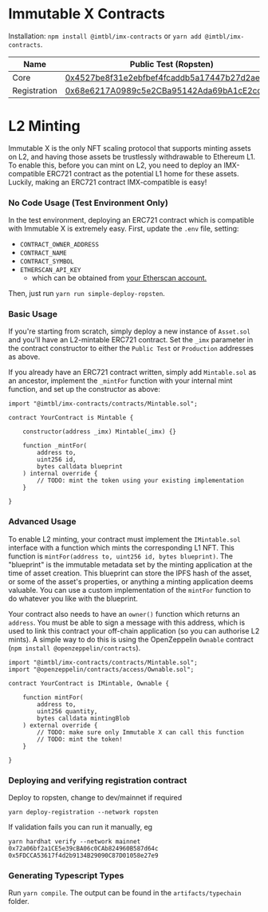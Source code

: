 # Immutable X Contracts

Installation: `npm install @imtbl/imx-contracts` or `yarn add @imtbl/imx-contracts`.

| Name         | Public Test (Ropsten)                                                                                                         | Production (Mainnet)                                                                                                  |
| ------------ | ----------------------------------------------------------------------------------------------------------------------------- | --------------------------------------------------------------------------------------------------------------------- |
| Core         | [0x4527be8f31e2ebfbef4fcaddb5a17447b27d2aef](https://ropsten.etherscan.io/address/0x4527be8f31e2ebfbef4fcaddb5a17447b27d2aef) | [0x5FDCCA53617f4d2b9134B29090C87D01058e27e9](https://etherscan.io/address/0x5FDCCA53617f4d2b9134B29090C87D01058e27e9) |
| Registration | [0x68e6217A0989c5e2CBa95142Ada69bA1cE2cdCA9](https://ropsten.etherscan.io/address/0x68e6217A0989c5e2CBa95142Ada69bA1cE2cdCA9) | [0xB28816338Bcc7Eb4dC1e0c09341076Db0b97f92F](https://etherscan.io/address/0xB28816338Bcc7Eb4dC1e0c09341076Db0b97f92F) |

# L2 Minting

Immutable X is the only NFT scaling protocol that supports minting assets on L2, and having those assets be trustlessly withdrawable to Ethereum L1. To enable this, before you can mint on L2, you need to deploy an IMX-compatible ERC721 contract as the potential L1 home for these assets. Luckily, making an ERC721 contract IMX-compatible is easy!

### No Code Usage (Test Environment Only)

In the test environment, deploying an ERC721 contract which is compatible with Immutable X is extremely easy. First, update the `.env` file, setting:

- `CONTRACT_OWNER_ADDRESS`
- `CONTRACT_NAME`
- `CONTRACT_SYMBOL`
- `ETHERSCAN_API_KEY`
  - which can be obtained from [your Etherscan account.](https://etherscan.io/myapikey)

Then, just run `yarn run simple-deploy-ropsten`.

### Basic Usage

If you're starting from scratch, simply deploy a new instance of `Asset.sol` and you'll have an L2-mintable ERC721 contract. Set the `_imx` parameter in the contract constructor to either the `Public Test` or `Production` addresses as above.

If you already have an ERC721 contract written, simply add `Mintable.sol` as an ancestor, implement the `_mintFor` function with your internal mint function, and set up the constructor as above:

```
import "@imtbl/imx-contracts/contracts/Mintable.sol";

contract YourContract is Mintable {

    constructor(address _imx) Mintable(_imx) {}

    function _mintFor(
        address to,
        uint256 id,
        bytes calldata blueprint
    ) internal override {
        // TODO: mint the token using your existing implementation
    }

}
```

### Advanced Usage

To enable L2 minting, your contract must implement the `IMintable.sol` interface with a function which mints the corresponding L1 NFT. This function is `mintFor(address to, uint256 id, bytes blueprint)`. The "blueprint" is the immutable metadata set by the minting application at the time of asset creation. This blueprint can store the IPFS hash of the asset, or some of the asset's properties, or anything a minting application deems valuable. You can use a custom implementation of the `mintFor` function to do whatever you like with the blueprint.

Your contract also needs to have an `owner()` function which returns an `address`. You must be able to sign a message with this address, which is used to link this contract your off-chain application (so you can authorise L2 mints). A simple way to do this is using the OpenZeppelin `Ownable` contract (`npm install @openzeppelin/contracts`).

```
import "@imtbl/imx-contracts/contracts/Mintable.sol";
import "@openzeppelin/contracts/access/Ownable.sol";

contract YourContract is IMintable, Ownable {

    function mintFor(
        address to,
        uint256 quantity,
        bytes calldata mintingBlob
    ) external override {
        // TODO: make sure only Immutable X can call this function
        // TODO: mint the token!
    }

}
```

### Deploying and verifying registration contract

Deploy to ropsten, change to dev/mainnet if required

```
yarn deploy-registration --network ropsten
```

If validation fails you can run it manually, eg

```
yarn hardhat verify --network mainnet 0x72a06bf2a1CE5e39cBA06c0CAb824960B587d64c 0x5FDCCA53617f4d2b9134B29090C87D01058e27e9
```

### Generating Typescript Types

Run `yarn compile`. The output can be found in the `artifacts/typechain` folder.
